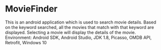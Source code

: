 # MovieFinder
This is an android application which is used to search movie details. Based on the keyword searched, all the movies that match with that keyword are displayed. Selecting a movie will display the details of the movie.
Environment: Android SDK, Android Studio, JDK 1.8, Picasso, OMDB API, Retrofit, Windows 10
